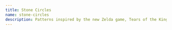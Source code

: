 ```yaml
---
title: Stone Circles
name: stone-circles
description: Patterns inspired by the new Zelda game, Tears of the Kingdom.
---
```

